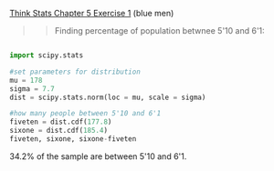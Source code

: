 [Think Stats Chapter 5 Exercise 1](http://greenteapress.com/thinkstats2/html/thinkstats2006.html#toc50) (blue men)

>>  Finding percentage of population betwnee 5'10 and 6'1:
    
```python

import scipy.stats

#set parameters for distribution
mu = 178
sigma = 7.7
dist = scipy.stats.norm(loc = mu, scale = sigma)

#how many people between 5'10 and 6'1
fiveten = dist.cdf(177.8)
sixone = dist.cdf(185.4)
fiveten, sixone, sixone-fiveten

```
34.2% of the sample are between 5'10 and 6'1.
